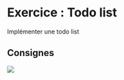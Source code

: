 # Exercice : Todo list

Implémenter une todo list

## Consignes

![](https://cdn.glitch.global/c65ccb0b-dd83-431e-960c-28a6f6955ec2/Peek_11-11-2020_21-22.gif?v=1664442852121)